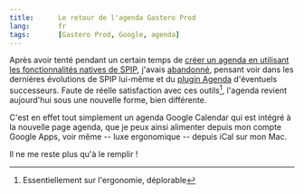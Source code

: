 ```yaml
---
title:      Le retour de l'agenda Gastero Prod
lang:       fr
tags:       [Gastero Prod, Google, agenda]
---
```


Après avoir tenté pendant un certain temps de [créer un agenda en utilisant les fonctionnalités natives de SPIP](/2003/12/le-meme-agenda-que-gastero-prod-avec-spip.html), j'avais [abandonné](/2005/11/la-fin-de-l-agenda-gastero-prod.html), pensant voir dans les dernières évolutions de SPIP lui-même et du [plugin Agenda](http://www.spip-contrib.net/Plugin-Agenda) d'éventuels successeurs. Faute de réelle satisfaction avec ces outils[^1], l'agenda revient aujourd'hui sous une nouvelle forme, bien différente.


[^1]: Essentiellement sur l'ergonomie, déplorable

C'est en effet tout simplement un agenda Google Calendar qui est intégré à la nouvelle page agenda, que je peux ainsi alimenter depuis mon compte Google Apps, voir même -- luxe ergonomique -- depuis iCal sur mon Mac.

Il ne me reste plus qu'à le remplir !
